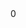 <div class="social-share">
  <a class="btn btn-social btn-facebook btn-circle" href="http://www.facebook.com/sharer.php?u={page.url}" data-toggle="tooltip" title="" data-placement="bottom" role="button" data-original-title="Share on facebook"><i class="fa fa-facebook"></i></a>
  <span>0</span>
  <a class="btn btn-social btn-twitter btn-circle" data-toggle="tooltip" href="https://twitter.com/share?url=https://www.retroreversing.com&amp;text=RetroReversing&amp;hashtags=retroreversing" data-placement="bottom" role="button" data-original-title="Share on twitter"><i class="fa fa-twitter"></i></a>
  <a class="btn btn-social btn-google-plus btn-circle" href="https://plus.google.com/share?url={ page.url }" data-toggle="tooltip" title="" data-placement="bottom" role="button" data-original-title="Share on google-plus"><i class="fa fa-google-plus"></i></a>
</div>
